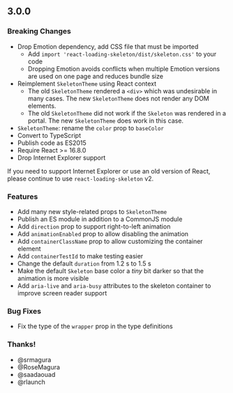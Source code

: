 ## 3.0.0

### Breaking Changes

-   Drop Emotion dependency, add CSS file that must be imported
    -   Add `import 'react-loading-skeleton/dist/skeleton.css'` to your code
    -   Dropping Emotion avoids conflicts when multiple Emotion versions are used
        on one page and reduces bundle size
-   Reimplement `SkeletonTheme` using React context
    -   The old `SkeletonTheme` rendered a `<div>` which was undesirable in many
        cases. The new `SkeletonTheme` does not render any DOM elements.
    -   The old `SkeletonTheme` did not work if the `Skeleton` was rendered in a
        portal. The new `SkeletonTheme` does work in this case.
-   `SkeletonTheme`: rename the `color` prop to `baseColor`
-   Convert to TypeScript
-   Publish code as ES2015
-   Require React >= 16.8.0
-   Drop Internet Explorer support

If you need to support Internet Explorer or use an old version of React, please
continue to use `react-loading-skeleton` v2.

### Features

-   Add many new style-related props to `SkeletonTheme`
-   Publish an ES module in addition to a CommonJS module
-   Add `direction` prop to support right-to-left animation
-   Add `animationEnabled` prop to allow disabling the animation
-   Add `containerClassName` prop to allow customizing the container element
-   Add `containerTestId` to make testing easier
-   Change the default `duration` from 1.2 s to 1.5 s
-   Make the default `Skeleton` base color a _tiny_ bit darker so that the
    animation is more visible
-   Add `aria-live` and `aria-busy` attributes to the skeleton container to
    improve screen reader support

### Bug Fixes

-   Fix the type of the `wrapper` prop in the type definitions

### Thanks!

-   @srmagura
-   @RoseMagura
-   @saadaouad
-   @rlaunch
